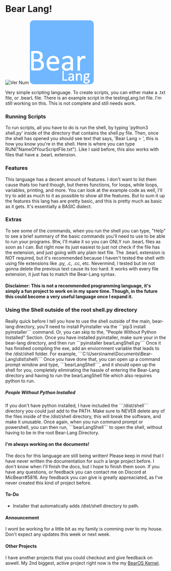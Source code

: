 <h1>Bear Lang!</h1>
<img src="https://img.shields.io/badge/Version-v0.0.2.9-blue" alt="Ver Num">
<img src="logo.png" alt="Bear Lang" width='200' height='200'>
<p>Very simple scripting language. To create scripts, you can either make a .txt file, or .bearL file.
There is an example script in the testingLang.txt file.
I'm still working on this. This is not complete and still needs work.
</p>
     
<h3>Running Scripts</h3>
<p>To run scripts, all you have to do is run the shell, by typing 'python3 shell.py' inside of the directory that contains the shell.py file.
 Then, once the shell has opened you should see text that says, 'Bear Lang > ', this is how you know you're in the shell. Here is where you can type RUN("NameOfYourScriptFile.txt"). Like I said before, this also works with files that have a .bearL extension.</p>

<h3>Features</h3>
<p>This language has a decent amount of features. I don't want to list them cause thats too hard though, but theres functions, for loops, while loops, variables, printing, and more. You can look at the example code as well, I'll try to add as much to it as possible to show all the features. But to sum it up the features this lang has are pretty basic, and this is pretty much as basic as it gets. It's essentially a BASIC dialect.</p>

<h3>Extras</h3>
<p>To see some of the commands, when you run the shell you can type, "Help" to see a brief summary of the basic commands you'll need to use to be able to run your programs. Btw, I'll make it so you can ONLY run .bearL files as soon as I can. But right now its just easiest to just not check if the file has the extension, and just going with any plain text file. The .bearL extension is NOT required, but it's recommended because I haven't tested the shell with using file extensions like .py, .c, .cc, etc. Nevermind, I tested but im not gonna delete the previous text cause its too hard. It works with every file extension, it just has to match the Bear-Lang syntax.</p>
<h4>Disclaimer: This is not a recommended programming language, it's simply a fun project to work on in my spare time. Though, in the future this could become a very useful language once I expand it.</h4>
<h3>Using the Shell outside of the root shell.py directory</h3>
<p>Really quick before I tell you how to use the shell outside of the main, bear-lang directory, you'll need to install Pyinstaller via the ```pip3 install pyinstaller``` command. Or, you can skip to the, "People Without Python Installed" Section. Once you have installed pyinstaller, make sure your in the bear-lang directory, and then run ```pyinstaller bearLangShell.py``` Once it has finished compiling the exe, add an enviornment variable that leads to the /dist/shell folder. For example, ```C:\Users\name\Documents\Bear-Lang\dist\shell\``` Once you have done that, you can open up a command prompt window and type, ```bearLangShell```, and it should open up the shell for you, completely eliminating the hassle of entering the Bear-Lang directory and having to run the bearLangShell file which also requires python to run.</p>
<h5>People Without Python Installed</h5>
<p>If you don't have python installed, I have included the ```/dist/shell``` directory you could just add to the PATH. Make sure to NEVER delete any of the files inside of the /dist/shell directory, this will break the software, and make it unusable. Once again, when you run command prompt or powershell, you can then run, ```bearLangShell``` to open the shell, without having to be in the root Bear-Lang Directory.</p>

<h4>I'm always working on the documents!</h4>
<p>The docs for this language are still being written! Please keep in mind that I have never written the documentation for such a large project before. I don't know when I'll finish the docs, but I hope to finish them soon. If you have any questions, or feedback you can contact me on Discord at MicBearr#5816. Any feedback you can give is greatly appreaciated, as I've never created this kind of project before.</p>

<h4>To-Do</h4>
<ul>
     <li>Installer that automatically adds /dist/shell directory to path.</li>
</ul>

<h4>Announcement</h4>
<p>I wont be working for a little bit as my family is comming over to my house. Don't expect any updates this week or next week.</p>

<h4>Other Projects</h4>
<p>I have another projects that you could checkout and give feedback on aswell. My 2nd biggest, active project right now is the my <a href="https://github.com/BizzyPythonBear/Bear-Kernel">BearOS Kernel</a>.</p>

